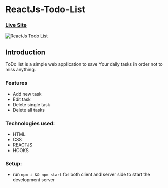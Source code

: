 # ReactJs-Todo-List

### [Live Site](https://reactjs-todoapp-osifojohn.netlify.app/)

![ReactJs Todo List](https://ibb.co/YXWqQC6)

## Introduction
ToDo list is a simple web application to save Your daily tasks in order not to miss anything.

### Features

- Add new task
- Edit task
- Delete single task
- Delete all tasks

### Technologies used:
- HTML
- CSS
- REACTJS
- HOOKS

### Setup:
 - run  ```npm i && npm start``` for both client and server side to start the development server







